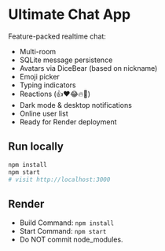# Ultimate Chat App

Feature-packed realtime chat:
- Multi-room
- SQLite message persistence
- Avatars via DiceBear (based on nickname)
- Emoji picker
- Typing indicators
- Reactions (👍❤️😂🔥🎉)
- Dark mode & desktop notifications
- Online user list
- Ready for Render deployment

## Run locally
```bash
npm install
npm start
# visit http://localhost:3000
```

## Render
- Build Command: `npm install`
- Start Command: `npm start`
- Do NOT commit node_modules.
